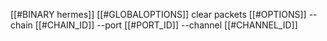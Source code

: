 [[#BINARY hermes]] [[#GLOBALOPTIONS]] clear packets [[#OPTIONS]] --chain [[#CHAIN_ID]] --port [[#PORT_ID]] --channel [[#CHANNEL_ID]]